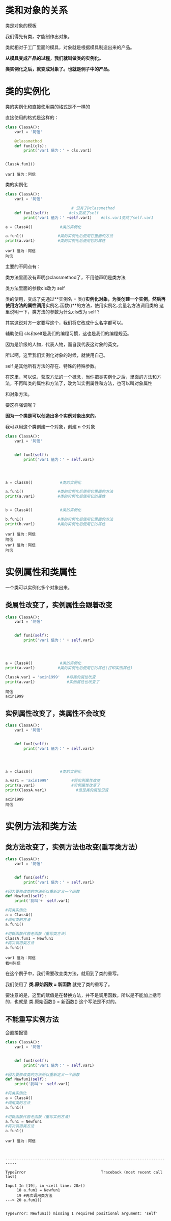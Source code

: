 # 类和对象的关系

类是对象的模板

我们得先有类，才能制作出对象。

类就相对于工厂里面的模具，对象就是根据模具制造出来的产品。

**从模具变成产品的过程，我们就叫做类的实例化。**

**类实例化之后，就变成对象了。也就是例子中的产品。**

# 类的实例化

类的实例化和直接使用类的格式是不一样的

直接使用的格式是这样的：


```python
class ClassA():
    var1 = '阿信'

    @classmethod
    def fun1(cls):
        print('var1 值为：' + cls.var1)


ClassA.fun1()
```

    var1 值为：阿信
    

类的实例化


```python
class ClassA():
    var1 = '阿信'

                             # 没有了@classmethod
    def fun1(self):         #cls变成了self
        print('var1 值为：' +self.var1)    #cls.var1变成了self.var1

a = ClassA()            #类的实例化

a.fun1()               #类的实例化后使用它里面的方法
print(a.var1)          #类的实例化后使用它的属性
```

    var1 值为：阿信
    阿信
    

主要的不同点有：

类方法里面没有声明@classmethod了，不用他声明是类方法

类方法里面的参数cls改为 self

类的使用，变成了先通过**实例名 = 类()**实例化对象，为类创建一个实例，然后再使用方法的属性调用**实例名.函数()**的方法，使用实例名.变量名方法调用类的
这里说明一下，类方法的参数为什么cls改为 self？

其实这说对方一定要写这个，我们将它改成什么名字都可以。

辅助使用 cls和self是我们的编程习惯，这也是我们的编程规范。

因为是阶级的人物，代表人物，而自我代表这对象的英文。

所以啊，这里我们实例化对象的时候，就使用自己。

self 是其他所有方法的存在、特殊的特殊参数。

在这里，可以说，获取方法的一个概念，当你把类实例化之后，里面的方法和方法，不再叫类的属性和方法了，改为叫实例属性和方法，也可以叫对象属性

和对象方法。

要这样强调呢？

**因为一个类是可以创造出多个实例对象出来的。**

我可以用这个类创建一个对象，创建 n 个对象


```python
class ClassA():
    var1 = '阿信'


    def fun1(self):
        print('var1 值为：' + self.var1)


        

a = ClassA()            #类的实例化

a.fun1()               #类的实例化后使用它里面的方法
print(a.var1)          #类的实例化后使用它的属性


b = ClassA()            #类的实例化

b.fun1()               #类的实例化后使用它里面的方法
print(b.var1)          #类的实例化后使用它的属性
```

    var1 值为：阿信
    阿信
    var1 值为：阿信
    阿信
    

# 实例属性和类属性

一个类可以实例化多个对象出来。

## 类属性改变了，实例属性会跟着改变


```python
class ClassA():
    var1 = '阿信'


    def fun1(self):
        print('var1 值为：' + self.var1)


        

a = ClassA()            #类的实例化
print(a.var1)          #类的实例化后使用它的属性(打印实例属性)

ClassA.var1 = 'axin1999'   #将类的属性改变
print(a.var1)              #实例属性也改变了
```

    阿信
    axin1999
    

## 实例属性改变了，类属性不会改变


```python
class ClassA():
    var1 = '阿信'


    def fun1(self):
        print('var1 值为：' + self.var1)


        

a = ClassA()            #类的实例化

a.var1 = 'axin1999'          #将实例属性改变
print(a.var1)                #实例属性改变了
print(ClassA.var1)             #但是类的属性没变
```

    axin1999
    阿信
    

# 实例方法和类方法

## 类方法改变了，实例方法也改变(重写类方法）


```python
class ClassA():
    var1 = '阿信'


    def fun1(self):
        print('var1 值为：' + self.var1)

#因为要修改类的方法所以重新定义一个函数       
def Newfun1(self):
    print('我叫'+  self.var1)

#将类实例化
a = ClassA()
#调用类的方法
a.fun1()

#用新函数代替老函数（重写类方法）
ClassA.fun1 = Newfun1
#再次调用类方法
a.fun1()
```

    var1 值为：阿信
    我叫阿信
    

在这个例子中，我们需要改变类方法，就用到了类的重写。

我们使用了 **类.原始函数 = 新函数** 就完了类的重写了。

要注意的是，这里的赋值是在替换方法，并不是调用函数。所以是不能加上括号的，也就是 类.原始函数() = 新函数() 这个写法是不对的。

## 不能重写实例方法

会直接报错


```python
class ClassA():
    var1 = '阿信'


    def fun1(self):
        print('var1 值为：' + self.var1)

#因为要修改类的方法所以重新定义一个函数       
def Newfun1(self):
    print('我叫'+  self.var1)

#将类实例化
a = ClassA()
#调用类的方法
a.fun1()

#用新函数代替老函数（重写实例方法）
a.fun1 = Newfun1
#再次调用类方法
a.fun1()
```

    var1 值为：阿信
    


    ---------------------------------------------------------------------------

    TypeError                                 Traceback (most recent call last)

    Input In [19], in <cell line: 20>()
         18 a.fun1 = Newfun1
         19 #再次调用类方法
    ---> 20 a.fun1()
    

    TypeError: Newfun1() missing 1 required positional argument: 'self'

